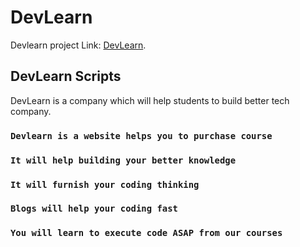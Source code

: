 # DevLearn

Devlearn project Link: [DevLearn](https://devlearn-afc3d.web.app).

## DevLearn Scripts

DevLearn is a company which will help students to build better tech company.

### `Devlearn is a website helps you to purchase course`

### `It will help building your better knowledge`

### `It will furnish your coding thinking`

### `Blogs will help your coding fast`

### `You will learn to execute code ASAP from our courses`
